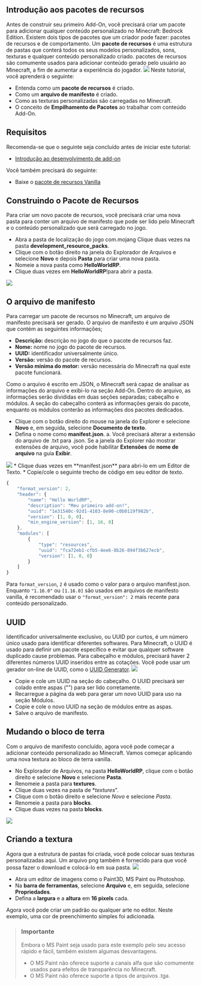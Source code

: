 ## Introdução aos pacotes de recursos
Antes de construir seu primeiro Add-On, você precisará criar um pacote para adicionar qualquer conteúdo personalizado no Minecraft: Bedrock Edition. Existem dois tipos de pacotes que um criador pode fazer: pacotes de recursos e de comportamento. Um **pacote de recursos** é uma estrutura de pastas que conterá todos os seus modelos personalizados, sons, texturas e qualquer conteúdo personalizado criado. pacotes de recursos são comumente usados ​​para adicionar conteúdo gerado pelo usuário ao Minecraft, a fim de aumentar a experiência do jogador.
<img src="https://docs.microsoft.com/en-us/minecraft/creator/documents/media/resourcepack/introduction-to-resource-packs.jpg">
Neste tutorial, você aprenderá o seguinte:
* Entenda como um **pacote de recursos** é criado.
* Como um **arquivo de manifesto** é criado.
* Como as texturas personalizadas são carregadas no Minecraft.
* O conceito de **Empilhamento de Pacotes** ao trabalhar com conteúdo Add-On.

## Requisitos
Recomenda-se que o seguinte seja concluído antes de iniciar este tutorial:
* <a href="getting-started">Introdução ao desenvolvimento de add-on</a>

Você também precisará do seguinte:
* Baixe o <a href="https://aka.ms/resourcepacktemplate">pacote de recursos Vanilla</a>

## Construindo o Pacote de Recursos
Para criar um novo pacote de recursos, você precisará criar uma nova pasta para conter um arquivo de manifesto que pode ser lido pelo Minecraft e o conteúdo personalizado que será carregado no jogo.
* Abra a pasta de localização do jogo com.mojang
Clique duas vezes na pasta **development_resource_packs**.
* Clique com o botão direito na janela do Explorador de Arquivos e selecione **Novo** e depois **Pasta** para criar uma nova pasta.
* Nomeie a nova pasta como **HelloWorldRP**.
* Clique duas vezes em **HelloWorldRP**!para abrir a pasta.
<img src="https://docs.microsoft.com/en-us/minecraft/creator/documents/media/resourcepack/helloworldrp.png">

## O arquivo de manifesto
Para carregar um pacote de recursos no Minecraft, um arquivo de manifesto precisará ser gerado. O arquivo de manifesto é um arquivo JSON que contém as seguintes informações;
* **Descrição:** descrição no jogo do que o pacote de recursos faz.
* **Nome:** nome no jogo do pacote de recursos.
* **UUID:** identificador universalmente único.
* **Versão:** versão do pacote de recursos.
* **Versão mínima do motor:** versão necessária do Minecraft na qual este pacote funcionará.


Como o arquivo é escrito em JSON, o Minecraft será capaz de analisar as informações do arquivo e exibi-lo na seção Add-On. Dentro do arquivo, as informações serão divididas em duas seções separadas; cabeçalho e módulos. A seção do cabeçalho conterá as informações gerais do pacote, enquanto os módulos conterão as informações dos pacotes dedicados.
* Clique com o botão direito do mouse na janela do Explorer e selecione **Novo** e, em seguida, selecione **Documento de texto**.
* Defina o nome como **manifest.json**.
 a. Você precisará alterar a extensão do arquivo de .txt para .json. Se a janela do Explorer não mostrar extensões de arquivo, você pode habilitar **Extensões** de **nome de arquivo** na guia **Exibir**.
 <img src="https://docs.microsoft.com/en-us/minecraft/creator/documents/media/resourcepack/manifest_file.png">
* Clique duas vezes em **manifest.json** para abri-lo em um Editor de Texto.
* Copie/cole o seguinte trecho de código em seu editor de texto.

```js
{
	"format_version": 2,
	"header": {
		"name": "Hello WorldRP",
		"description": "Meu primeiro add-on!",
		"uuid": "1e31540c-92d1-4103-8e90-c0b0119f982b",
		"version": [1, 0, 0],
		"min_engine_version": [1, 16, 0]
	},
	"modules": [
		{
			"type": "resources",
			"uuid": "fca72eb1-cfb5-4ee6-8b26-894f3b627ecb",
			"version": [1, 0, 0]
		}
	]
}
```
Para `format_version`, `2` é usado como o valor para o arquivo manifest.json. Enquanto `"1.16.0"` ou `[1.16.0]` são usados ​​em arquivos de manifesto vanilla, é recomendado usar o `"format_version": 2` mais recente para conteúdo personalizado.

## UUID
Identificador universalmente exclusivo, ou UUID por curtos, é um número único usado para identificar diferentes softwares. Para Minecraft, o UUID é usado para definir um pacote específico e evitar que qualquer software duplicado cause problemas. Para cabeçalho e módulos, precisará haver 2 diferentes números UUID inseridos entre as cotações. Você pode usar um gerador on-line de UUID, como o <a href="https://www.uuidgenerator.net/">UUID Generator</a>.
<img src="https://docs.microsoft.com/en-us/minecraft/creator/documents/%5CMedia%5CBehaviorPack%5CUUID.png">
* Copie e cole um UUID na seção do cabeçalho.  O UUID precisará ser colado entre aspas ("") para ser lido corretamente.
* Recarregue a página da web para gerar um novo UUID para uso na seção Módulos.
* Copie e cole o novo UUID na seção de módulos entre as aspas.
* Salve o arquivo de manifesto.

## Mudando o bloco de terra
Com o arquivo de manifesto concluído, agora você pode começar a adicionar conteúdo personalizado ao Minecraft. Vamos começar aplicando uma nova textura ao bloco de terra vanilla.
* No Explorador de Arquivos, na pasta **HelloWorldRP**, clique com o botão direito e selecione **Novo** e selecione **Pasta**.
* Renomeie a pasta para **textures**.
* Clique duas vezes na pasta de **textures*".
* Clique com o botão direito e selecione *Novo* e selecione *Pasta*.
* Renomeie a pasta para **blocks**.
* Clique duas vezes na pasta **blocks**.
<img src="https://docs.microsoft.com/en-us/minecraft/creator/documents/media/resourcepack/blocks_folder.png">

## Criando a textura
Agora que a estrutura de pastas foi criada, você pode colocar suas texturas personalizadas aqui. Um arquivo png também é fornecido para que você possa fazer o download e colocá-lo em sua pasta.
<img src="https://docs.microsoft.com/en-us/minecraft/creator/documents/media/resourcepack/dirt.png">
* Abra um editor de imagens como o Paint3D, MS Paint ou Photoshop.
* Na **barra de ferramentas**, selecione **Arquivo** e, em seguida, selecione **Propriedades**.
* Defina a **largura** e a **altura** em **16 pixels** cada.

Agora você pode criar um padrão ou qualquer arte no editor. Neste exemplo, uma cor de preenchimento simples foi adicionada.

<blockquote>
<h3>Importante</h3>
<p>Embora o MS Paint seja usado para este exemplo pelo seu acesso rápido e fácil, também existem algumas desvantagens.</p>
<ul>
<li>O MS Paint não oferece suporte a canais alfa que são comumente usados ​​para efeitos de transparência no Minecraft.</li>
<li>O MS Paint não oferece suporte a tipos de arquivos .tga.</li>
</ul>
</blockquote>
